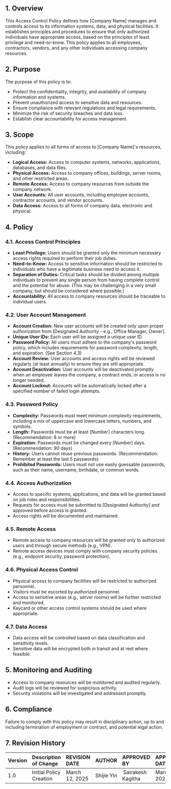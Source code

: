 
## 1. Overview

This Access Control Policy defines how [Company Name] manages and controls access to its information systems, data, and physical facilities. It establishes principles and procedures to ensure that only authorized individuals have appropriate access, based on the principles of least privilege and need-to-know. This policy applies to all employees, contractors, vendors, and any other individuals accessing company resources.

## 2. Purpose

The purpose of this policy is to:

*   Protect the confidentiality, integrity, and availability of company information and systems.
*   Prevent unauthorized access to sensitive data and resources.
*   Ensure compliance with relevant regulations and legal requirements.
*   Minimize the risk of security breaches and data loss.
*   Establish clear accountability for access management.

## 3. Scope

This policy applies to all forms of access to [Company Name]'s resources, including:

*   **Logical Access:** Access to computer systems, networks, applications, databases, and data files.
*   **Physical Access:** Access to company offices, buildings, server rooms, and other restricted areas.
*   **Remote Access:** Access to company resources from outside the company network.
*   **User Accounts:** All user accounts, including employee accounts, contractor accounts, and vendor accounts.
* **Data Access:** Access to all forms of company data, electronic and physical.

## 4. Policy

### 4.1. Access Control Principles

*   **Least Privilege:** Users should be granted only the minimum necessary access rights required to perform their job duties.
*   **Need-to-Know:** Access to sensitive information should be restricted to individuals who have a legitimate business need to access it.
*   **Separation of Duties:**  Critical tasks should be divided among multiple individuals to prevent any single person from having complete control and the potential for abuse. (This may be challenging in a very small company, but should be considered where possible.)
*   **Accountability:** All access to company resources should be traceable to individual users.

### 4.2. User Account Management

*   **Account Creation:** New user accounts will be created only upon proper authorization from [Designated Authority - e.g., Office Manager, Owner].
*   **Unique User IDs:** Each user will be assigned a unique user ID.
*   **Password Policy:**  All users must adhere to the company's password policy, which includes requirements for password complexity, length, and expiration.  (See Section 4.3)
*   **Account Review:** User accounts and access rights will be reviewed regularly (at least annually) to ensure they are still appropriate.
*   **Account Deactivation:**  User accounts will be deactivated promptly when an employee leaves the company, a contract ends, or access is no longer needed.
* **Account Lockout:** Accounts will be automatically locked after a specified number of failed login attempts.

### 4.3. Password Policy

*   **Complexity:** Passwords must meet minimum complexity requirements, including a mix of uppercase and lowercase letters, numbers, and symbols.
*   **Length:** Passwords must be at least [Number] characters long.  (Recommendation: 8 or more)
*   **Expiration:** Passwords must be changed every [Number] days. (Recommendation: 90 days)
*   **History:**  Users cannot reuse previous passwords. (Recommendation: Remember at least the last 5 passwords)
*   **Prohibited Passwords:**  Users must not use easily guessable passwords, such as their name, username, birthdate, or common words.

### 4.4. Access Authorization

*   Access to specific systems, applications, and data will be granted based on job roles and responsibilities.
*   Requests for access must be submitted to [Designated Authority] and approved before access is granted.
*   Access rights will be documented and maintained.

### 4.5. Remote Access

*   Remote access to company resources will be granted only to authorized users and through secure methods (e.g., VPN).
*   Remote access devices must comply with company security policies (e.g., endpoint security, password protection).

### 4.6. Physical Access Control

*   Physical access to company facilities will be restricted to authorized personnel.
*   Visitors must be escorted by authorized personnel.
*   Access to sensitive areas (e.g., server rooms) will be further restricted and monitored.
*   Keycard or other access control systems should be used where appropriate.

### 4.7. Data Access

* Data access will be controlled based on data classification and sensitivity levels.
* Sensitive data will be encrypted both in transit and at rest where feasible.

## 5. Monitoring and Auditing

*   Access to company resources will be monitored and audited regularly.
*   Audit logs will be reviewed for suspicious activity.
*   Security violations will be investigated and addressed promptly.

## 6. Compliance

Failure to comply with this policy may result in disciplinary action, up to and including termination of employment or contract, and potential legal action.

## 7. Revision History
| Version | Description of Change       | REVISION DATE              | AUTHOR  | APPROVED BY |APPROVED DATE|
| :------ | :---------- | :----------------- | :-------------------- |:-------------------- |:-------------------- |
| 1.0     | Initial Policy Creation |March 12, 2025  | Shijie Yin | Sairakesh Kagitha |March 20, 2025|

